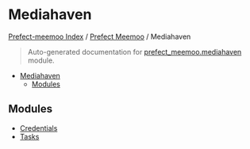 # Mediahaven

[Prefect-meemoo Index](../../README.md#prefect-meemoo-index) /
[Prefect Meemoo](../index.md#prefect-meemoo) /
Mediahaven

> Auto-generated documentation for [prefect_meemoo.mediahaven](../../../prefect_meemoo/mediahaven/__init__.py) module.

- [Mediahaven](#mediahaven)
  - [Modules](#modules)

## Modules

- [Credentials](./credentials.md)
- [Tasks](./tasks.md)